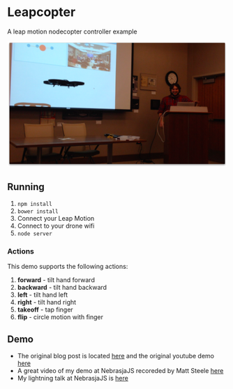 # Leapcopter

A leap motion nodecopter controller example

![Leapcopter Screenshot](demo.png)

## Running

1. `npm install`
1. `bower install`
1. Connect your Leap Motion
1. Connect to your drone wifi
1. `node server`

### Actions

This demo supports the following actions:

1. __forward__ - tilt hand forward
1. __backward__ - tilt hand backward
1. __left__ - tilt hand left
1. __right__ - tilt hand right
1. __takeoff__ - tap finger
1. __flip__ - circle motion with finger

## Demo

* The original blog post is located [here](http://nicknisi.com/2014/01/05/leapcopter/) and the original youtube demo [here](https://www.youtube.com/watch?v=wRECaiWOaIA)
* A great video of my demo at NebrasjaJS recoreded by Matt Steele [here](https://www.youtube.com/watch?v=WXcbESGsfQM)
* My lightning talk at NebrasjaJS is [here](http://nebraskajs.com/2014/leapcopter/)
